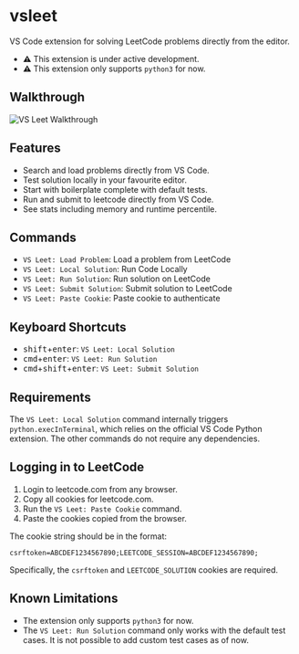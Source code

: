 # vsleet

VS Code extension for solving LeetCode problems directly from the editor.

- **⚠️** This extension is under active development.
- **⚠️** This extension only supports `python3` for now.

## Walkthrough

![VS Leet Walkthrough](https://i.imgur.com/r4ErS0z.gif)

## Features

- Search and load problems directly from VS Code.
- Test solution locally in your favourite editor.
- Start with boilerplate complete with default tests.
- Run and submit to leetcode directly from VS Code.
- See stats including memory and runtime percentile.

## Commands

- `VS Leet: Load Problem`: Load a problem from LeetCode
- `VS Leet: Local Solution`: Run Code Locally
- `VS Leet: Run Solution`: Run solution on LeetCode
- `VS Leet: Submit Solution`: Submit solution to LeetCode
- `VS Leet: Paste Cookie`: Paste cookie to authenticate

## Keyboard Shortcuts

- <kbd>shift</kbd>+<kbd>enter</kbd>: `VS Leet: Local Solution`
- <kbd>cmd</kbd>+<kbd>enter</kbd>: `VS Leet: Run Solution`
- <kbd>cmd</kbd>+<kbd>shift</kbd>+<kbd>enter</kbd>: `VS Leet: Submit Solution`

## Requirements

The `VS Leet: Local Solution` command internally triggers
`python.execInTerminal`, which relies on the official VS Code Python extension.
The other commands do not require any dependencies.

## Logging in to LeetCode

1. Login to leetcode.com from any browser.
2. Copy all cookies for leetcode.com.
3. Run the `VS Leet: Paste Cookie` command.
4. Paste the cookies copied from the browser.

The cookie string should be in the format:

```
csrftoken=ABCDEF1234567890;LEETCODE_SESSION=ABCDEF1234567890;
```

Specifically, the `csrftoken` and `LEETCODE_SOLUTION` cookies are required.

## Known Limitations

- The extension only supports `python3` for now.
- The `VS Leet: Run Solution` command only works with the default test cases. It
  is not possible to add custom test cases as of now.
